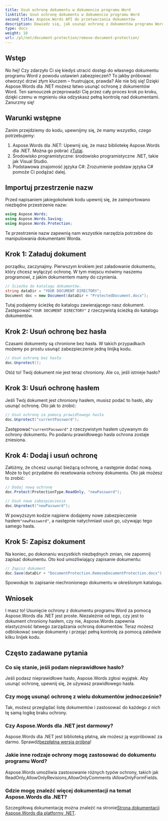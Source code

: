```yaml
---
title: Usuń ochronę dokumentu w dokumencie programu Word
linktitle: Usuń ochronę dokumentu w dokumencie programu Word
second_title: Aspose.Words API do przetwarzania dokumentów
description: Dowiedz się, jak usunąć ochronę z dokumentów programu Word za pomocą Aspose.Words dla .NET. Postępuj zgodnie z naszym przewodnikiem krok po kroku, aby łatwo odblokować swoje dokumenty.
type: docs
weight: 10
url: /pl/net/document-protection/remove-document-protection/
---
```


## Wstęp

No hej! Czy zdarzyło Ci się kiedyś utracić dostęp do własnego dokumentu programu Word z powodu ustawień zabezpieczeń? To jakby próbować otworzyć drzwi złym kluczem – frustrujące, prawda? Ale nie bój się! Dzięki Aspose.Words dla .NET możesz łatwo usunąć ochronę z dokumentów Word. Ten samouczek przeprowadzi Cię przez cały proces krok po kroku, dzięki czemu w mgnieniu oka odzyskasz pełną kontrolę nad dokumentami. Zanurzmy się!

## Warunki wstępne

Zanim przejdziemy do kodu, upewnijmy się, że mamy wszystko, czego potrzebujemy:

1.  Aspose.Words dla .NET: Upewnij się, że masz bibliotekę Aspose.Words dla .NET. Można go pobrać z[Tutaj](https://releases.aspose.com/words/net/).
2. Środowisko programistyczne: środowisko programistyczne .NET, takie jak Visual Studio.
3. Podstawowa znajomość języka C#: Zrozumienie podstaw języka C# pomoże Ci podążać dalej.

## Importuj przestrzenie nazw

Przed napisaniem jakiegokolwiek kodu upewnij się, że zaimportowano niezbędne przestrzenie nazw:

```csharp
using Aspose.Words;
using Aspose.Words.Saving;
using Aspose.Words.Protection;
```

Te przestrzenie nazw zapewnią nam wszystkie narzędzia potrzebne do manipulowania dokumentami Worda.

## Krok 1: Załaduj dokument

porządku, zaczynajmy. Pierwszym krokiem jest załadowanie dokumentu, który chcesz wyłączyć ochronę. W tym miejscu mówimy naszemu programowi, z jakim dokumentem mamy do czynienia.

```csharp
// Ścieżka do katalogu dokumentów.
string dataDir = "YOUR DOCUMENT DIRECTORY";
Document doc = new Document(dataDir + "ProtectedDocument.docx");
```

 Tutaj podajemy ścieżkę do katalogu zawierającego nasz dokument. Zastępować`"YOUR DOCUMENT DIRECTORY"` z rzeczywistą ścieżką do katalogu dokumentów.

## Krok 2: Usuń ochronę bez hasła

Czasami dokumenty są chronione bez hasła. W takich przypadkach możemy po prostu usunąć zabezpieczenie jedną linijką kodu.

```csharp
// Usuń ochronę bez hasła
doc.Unprotect();
```

Otóż to! Twój dokument nie jest teraz chroniony. Ale co, jeśli istnieje hasło?

## Krok 3: Usuń ochronę hasłem

Jeśli Twój dokument jest chroniony hasłem, musisz podać to hasło, aby usunąć ochronę. Oto jak to zrobić:

```csharp
// Usuń ochronę za pomocą prawidłowego hasła
doc.Unprotect("currentPassword");
```

 Zastępować`"currentPassword"` z rzeczywistym hasłem używanym do ochrony dokumentu. Po podaniu prawidłowego hasła ochrona zostaje zniesiona.

## Krok 4: Dodaj i usuń ochronę

Załóżmy, że chcesz usunąć bieżącą ochronę, a następnie dodać nową. Może to być przydatne do resetowania ochrony dokumentu. Oto jak możesz to zrobić:

```csharp
// Dodaj nową ochronę
doc.Protect(ProtectionType.ReadOnly, "newPassword");

// Usuń nowe zabezpieczenie
doc.Unprotect("newPassword");
```

 W powyższym kodzie najpierw dodajemy nowe zabezpieczenie hasłem`"newPassword"`, a następnie natychmiast usuń go, używając tego samego hasła.

## Krok 5: Zapisz dokument

Na koniec, po dokonaniu wszystkich niezbędnych zmian, nie zapomnij zapisać dokumentu. Oto kod umożliwiający zapisanie dokumentu:

```csharp
// Zapisz dokument
doc.Save(dataDir + "DocumentProtection.RemoveDocumentProtection.docx");
```

Spowoduje to zapisanie niechronionego dokumentu w określonym katalogu.

## Wniosek

I masz to! Usunięcie ochrony z dokumentu programu Word za pomocą Aspose.Words dla .NET jest proste. Niezależnie od tego, czy jest to dokument chroniony hasłem, czy nie, Aspose.Words zapewnia elastyczność łatwego zarządzania ochroną dokumentów. Teraz możesz odblokować swoje dokumenty i przejąć pełną kontrolę za pomocą zaledwie kilku linijek kodu.

## Często zadawane pytania

### Co się stanie, jeśli podam nieprawidłowe hasło?

Jeśli podasz nieprawidłowe hasło, Aspose.Words zgłosi wyjątek. Aby usunąć ochronę, upewnij się, że używasz prawidłowego hasła.

### Czy mogę usunąć ochronę z wielu dokumentów jednocześnie?

Tak, możesz przeglądać listę dokumentów i zastosować do każdego z nich tę samą logikę braku ochrony.

### Czy Aspose.Words dla .NET jest darmowy?

 Aspose.Words dla .NET jest biblioteką płatną, ale możesz ją wypróbować za darmo. Sprawdź[bezpłatna wersja próbna](https://releases.aspose.com/)!

### Jakie inne rodzaje ochrony mogę zastosować do dokumentu programu Word?

Aspose.Words umożliwia zastosowanie różnych typów ochrony, takich jak ReadOnly,AllowOnlyRevisions,AllowOnlyComments iAllowOnlyFormFields.

### Gdzie mogę znaleźć więcej dokumentacji na temat Aspose.Words dla .NET?

 Szczegółową dokumentację można znaleźć na stronie[Strona dokumentacji Aspose.Words dla platformy .NET](https://reference.aspose.com/words/net/).
